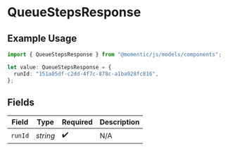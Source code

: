 # QueueStepsResponse

## Example Usage

```typescript
import { QueueStepsResponse } from "@momentic/js/models/components";

let value: QueueStepsResponse = {
  runId: "151a05df-c2dd-4f7c-878c-a1ba928fc816",
};
```

## Fields

| Field              | Type               | Required           | Description        |
| ------------------ | ------------------ | ------------------ | ------------------ |
| `runId`            | *string*           | :heavy_check_mark: | N/A                |